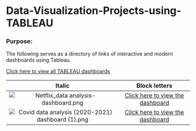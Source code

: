 # Data-Visualization-Projects-using-TABLEAU


### Purpose:

The following serves as a directory of links of interactive and modern dashboards using Tableau.

[Click here to view all TABLEAU dashboards](https://public.tableau.com/app/profile/fathimathul.harshima.p.t)

| Italic             |  Block letters |
:-------------------------:|:-------------------------:
![Netflix_data analysis-dashboard.png](https://drive.google.com/uc?export=view&id=1L61bLSUwAWh9iLv41t4ZzwSnAxzqeq1s) |  [Click here to view the dashboard](https://public.tableau.com/app/profile/fathimathul.harshima.p.t/viz/NeflixDataAnalysis/Dashboard1)
![Covid data analysis (2020-2021) dashboard (1).png](https://drive.google.com/uc?export=view&id=1c13oLeYmy3LTUpLZUmGXiEDh36IiLuRX) |  [Click here to view the dashboard](https://public.tableau.com/app/profile/fathimathul.harshima.p.t/viz/Coviddataanalysis2020-2021/Dashboard1)
